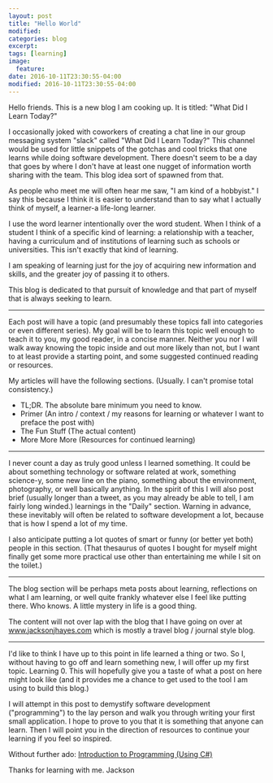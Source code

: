 ```yaml
---
layout: post
title: "Hello World"
modified:
categories: blog
excerpt:
tags: [learning]
image:
  feature:
date: 2016-10-11T23:30:55-04:00
modified: 2016-10-11T23:30:55-04:00
---
```


Hello friends. This is a new blog I am cooking up. It is titled: "What Did I Learn Today?"

I occasionally joked with coworkers of creating a chat line in our group messaging system "slack" called "What Did I Learn Today?" This channel would be used for little snippets of the gotchas and cool tricks that one learns while doing software development. There doesn't seem to be a day that goes by where I don't have at least one nugget of information worth sharing with the team. This blog idea sort of spawned from that.

As people who meet me will often hear me saw, "I am kind of a hobbyist." I say this because I think it is easier to understand than to say what I actually think of myself, a learner-a life-long learner.

I use the word learner intentionally over the word student. When I think of a student I think of a specific kind of learning: a relationship with a teacher, having a curriculum and of institutions of learning such as schools or universities. This isn't exactly that kind of learning.

I am speaking of learning just for the joy of acquiring new information and skills, and the greater joy of passing it to others.  

This blog is dedicated to that pursuit of knowledge and that part of myself that is always seeking to learn.

---

Each post will have a topic (and presumably these topics fall into categories or even different series). My goal will be to learn this topic well enough to teach it to you, my good reader, in a concise manner. Neither you nor I will walk away knowing the topic inside and out more likely than not, but I want to at least provide a starting point, and some suggested continued reading or resources.

My articles will have the following sections. (Usually. I can't promise total consistency.)
- TL;DR. The absolute bare minimum you need to know.
- Primer (An intro / context / my reasons for learning or whatever I want to preface the post with)
- The Fun Stuff (The actual content)
- More More More (Resources for continued learning)
---

I never count a day as truly good unless I learned something. It could be about something technology or software related at work, something science-y, some new line on the piano, something about the environment, photography, or well basically anything. In the spirit of this I will also post brief (usually longer than a tweet, as you may already be able to tell, I am fairly long winded.) learnings in the "Daily" section. Warning in advance, these inevitably will often be related to software development a lot, because that is how I spend a lot of my time.

I also anticipate putting a lot quotes of smart or funny (or better yet both) people in this section. (That thesaurus of quotes I bought for myself might finally get some more practical use other than entertaining me while I sit on the toilet.)

---

The blog section will be perhaps meta posts about learning, reflections on what I am learning, or well quite frankly whatever else I feel like putting there. Who knows. A little mystery in life is a good thing.

The content will not over lap with the blog that I have going on over at www.jacksonjhayes.com which is mostly a travel blog / journal style blog.

---

I'd like to think I have up to this point in life learned a thing or two. So I, without having to go off and learn something new,  I will offer up my first topic. Learning 0. This will hopefully give you a taste of what a post on here might look like (and it provides me a chance to get used to the tool I am using to build this blog.)

I will attempt in this post to demystify software development ("programming") to the lay person and walk you through writing your first small application. I hope to prove to you that it is something that anyone can learn. Then I will point you in the direction of resources to continue your learning if you feel so inspired.

Without further ado: [Introduction to Programming (Using C#)](http://learn.jacksonjhayes.com/articles/introduction-to-programming/)

Thanks for learning with me.
Jackson
